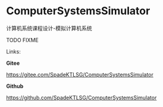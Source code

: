 # ComputerSystemsSimulator

计算机系统课程设计-模拟计算机系统

TODO FIXME

Links:

**Gitee**

https://gitee.com/SpadeKTLSG/ComputerSystemsSimulator

**Github**

https://github.com/SpadeKTLSG/ComputerSystemsSimulator
